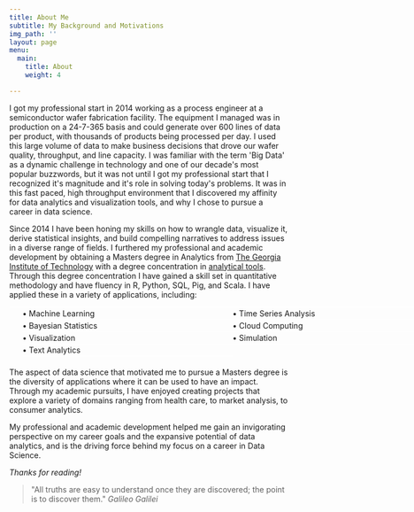 ```yaml
---
title: About Me
subtitle: My Background and Motivations
img_path: ''
layout: page
menu:
  main:
    title: About
    weight: 4

---
```

I got my professional start in 2014 working as a process engineer at a semiconductor wafer fabrication facility. The equipment I managed was in production on a 24-7-365 basis and could generate over 600 lines of data per product, with thousands of products being processed per day. I used this large volume of data to make business decisions that drove our wafer quality, throughput, and line capacity. I was familiar with the term 'Big Data' as a dynamic challenge in technology and one of our decade's most popular buzzwords, but it was not until I got my professional start that I recognized it's magnitude and it's role in solving today's problems. It was in this fast paced, high throughput environment that I discovered my affinity for data analytics and visualization tools, and why I chose to pursue a career in data science. 

Since 2014 I have been honing my skills on how to wrangle data, visualize it, derive statistical insights, and build compelling narratives to address issues in a diverse range of fields. I furthered my professional and academic development by obtaining a Masters degree in Analytics from [The Georgia Institute of Technology](https://www.gatech.edu/about/rankings) with a degree concentration in [analytical tools](https://www.analytics.gatech.edu/curriculum/analytical-tools-track). Through this degree concentration I have gained a skill set in quantitative methodology and have fluency in R, Python, SQL, Pig, and Scala. I have applied these in a variety of applications, including:

<style>ul{
  width:760px;
  margin-bottom:20px;
  overflow:hidden;
  border-top:1px solid #ffffff;
}
li{
  line-height:1.5em;
  border-bottom:1px solid #ffffff;
  float:left;
  display:inline;
}
#double li  { width:50%;} <span class="code-comment">/* 2 col */</span>
#triple li  { width:33.333%; } <span class="code-comment">/* 3 col */</span>
#quad li    { width:25%; } <span class="code-comment">/* 4 col */</span>
#six li     { width:16.666%; } <span class="code-comment">/* 6 col */</span></style>
<div>
<ul id = "double"><span class="code-comment"></span>
<li>&bull; Machine Learning</li>
<li>&bull; Time Series Analysis</li>
<li>&bull; Bayesian Statistics</li>
<li>&bull; Cloud Computing</li>
<li>&bull; Visualization</li>
<li>&bull; Simulation</li>
<li>&bull; Text Analytics</li>
</ul></div>

<style type = "text/css">
  <!-- .tab { margin-left: 80px;}
  -->
</style>

The aspect of data science that motivated me to pursue a Masters degree is the diversity of applications where it can be used to have an impact. Through my academic pursuits, I have enjoyed creating projects that explore a variety of domains ranging from health care, to market analysis, to consumer analytics.

My professional and academic development helped me gain an invigorating perspective on my career goals and the expansive potential of data analytics, and is the driving force behind my focus on a career in Data Science.

_Thanks for reading!_

> "All truths are easy to understand once they are discovered; the point is to discover them." <cite>Galileo Galilei</cite>

<!--A short page about my background and motivations.-->